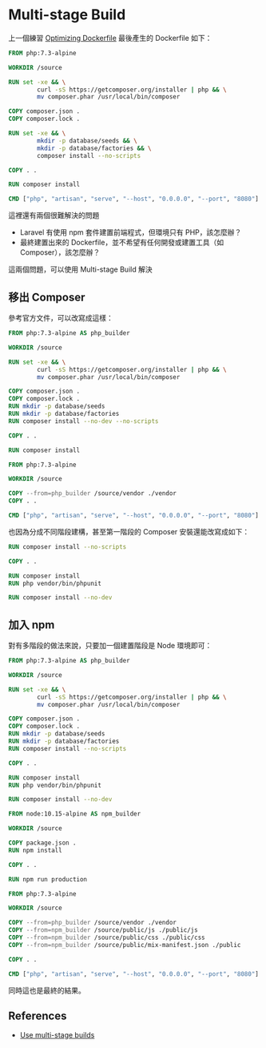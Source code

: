 # Multi-stage Build

上一個練習 [Optimizing Dockerfile](exercises-22-optimizing-dockerfile.md) 最後產生的 Dockerfile 如下：

```dockerfile
FROM php:7.3-alpine

WORKDIR /source

RUN set -xe && \
        curl -sS https://getcomposer.org/installer | php && \
        mv composer.phar /usr/local/bin/composer

COPY composer.json .
COPY composer.lock .

RUN set -xe && \
        mkdir -p database/seeds && \
        mkdir -p database/factories && \
        composer install --no-scripts

COPY . .

RUN composer install

CMD ["php", "artisan", "serve", "--host", "0.0.0.0", "--port", "8080"]
```

這裡還有兩個很難解決的問題

* Laravel 有使用 npm 套件建置前端程式，但環境只有 PHP，該怎麼辦？
* 最終建置出來的 Dockerfile，並不希望有任何開發或建置工具（如 Composer），該怎麼辦？

這兩個問題，可以使用 Multi-stage Build 解決

## 移出 Composer 

參考官方文件，可以改寫成這樣：

```dockerfile
FROM php:7.3-alpine AS php_builder

WORKDIR /source

RUN set -xe && \
        curl -sS https://getcomposer.org/installer | php && \
        mv composer.phar /usr/local/bin/composer

COPY composer.json .
COPY composer.lock .
RUN mkdir -p database/seeds
RUN mkdir -p database/factories
RUN composer install --no-dev --no-scripts

COPY . .

RUN composer install

FROM php:7.3-alpine

WORKDIR /source

COPY --from=php_builder /source/vendor ./vendor 
COPY . .

CMD ["php", "artisan", "serve", "--host", "0.0.0.0", "--port", "8080"]
```

也因為分成不同階段建構，甚至第一階段的 Composer 安裝還能改寫成如下：

```dockerfile
RUN composer install --no-scripts

COPY . .

RUN composer install
RUN php vendor/bin/phpunit

RUN composer install --no-dev
```

## 加入 npm

對有多階段的做法來說，只要加一個建置階段是 Node 環境即可：

```dockerfile
FROM php:7.3-alpine AS php_builder

WORKDIR /source

RUN set -xe && \
        curl -sS https://getcomposer.org/installer | php && \
        mv composer.phar /usr/local/bin/composer

COPY composer.json .
COPY composer.lock .
RUN mkdir -p database/seeds
RUN mkdir -p database/factories
RUN composer install --no-scripts

COPY . .

RUN composer install
RUN php vendor/bin/phpunit

RUN composer install --no-dev

FROM node:10.15-alpine AS npm_builder

WORKDIR /source

COPY package.json .
RUN npm install

COPY . .

RUN npm run production

FROM php:7.3-alpine

WORKDIR /source

COPY --from=php_builder /source/vendor ./vendor
COPY --from=npm_builder /source/public/js ./public/js
COPY --from=npm_builder /source/public/css ./public/css
COPY --from=npm_builder /source/public/mix-manifest.json ./public

COPY . .

CMD ["php", "artisan", "serve", "--host", "0.0.0.0", "--port", "8080"]
```

同時這也是最終的結果。

## References

* [Use multi-stage builds](https://docs.docker.com/develop/develop-images/multistage-build/)

